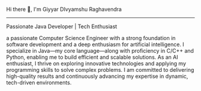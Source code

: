 Hi there 👋, I'm Giyyar DIvyamshu Raghavendra

____________________________________________________________________________________________________________________________________________________
Passionate Java Developer | Tech Enthusiast

a passionate Computer Science Engineer with a strong foundation in software development and a deep enthusiasm for artificial intelligence.
I specialize in Java—my core language—along with proficiency in C/C++ and Python, enabling me to build efficient and scalable solutions.
As an AI enthusiast, I thrive on exploring innovative technologies and applying my programming skills to solve complex problems.
I am committed to delivering high-quality results and continuously advancing my expertise in dynamic, tech-driven environments.



<!--
**Divyamshu26/Divyamshu26** is a ✨ _special_ ✨ repository because its `README.md` (this file) appears on your GitHub profile.

Here are some ideas to get you started:

- 🔭 I’m currently working on ...
- 🌱 I’m currently learning ...
- 👯 I’m looking to collaborate on ...
- 🤔 I’m looking for help with ...
- 💬 Ask me about ...
- 📫 How to reach me: ...
- 😄 Pronouns: ...
- ⚡ Fun fact: ...
-->

